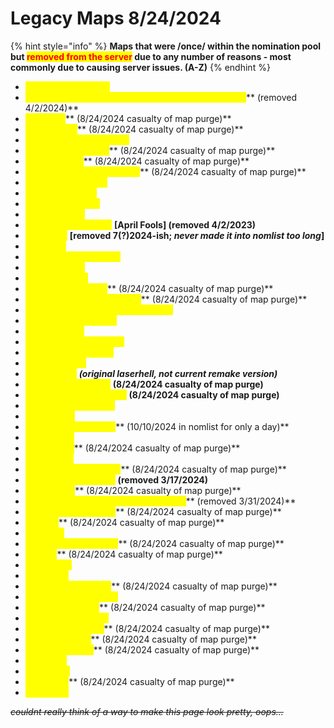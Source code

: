 # Legacy Maps 8/24/2024

{% hint style="info" %}
**Maps that were /once/ within the nomination pool but **<mark style="color:red;">**removed from the server**</mark>** due to any number of reasons - most commonly due to causing server issues. (A-Z)**
{% endhint %}

* <mark style="color:yellow;">**ze\_aperturescience**</mark>
* <mark style="color:yellow;">**ze\_among\_us\_green\_screen\_car\_crash \[April Fools]**</mark>** (removed 4/2/2024)**
* <mark style="color:yellow;">**ze\_aooka**</mark>** (8/24/2024 casualty of map purge)**
* <mark style="color:yellow;">**ze\_aot\_trost**</mark>** (8/24/2024 casualty of map purge)**
* <mark style="color:yellow;">**ze\_attackontitan\_troster**</mark>
* <mark style="color:yellow;">**ze\_atix\_apocalypse**</mark>** (8/24/2024 casualty of map purge)**
* <mark style="color:yellow;">**ze\_atix\_panic**</mark>** (8/24/2024 casualty of map purge)**
* <mark style="color:yellow;">**ze\_bowser\_in\_the\_fire\_sea**</mark>** (8/24/2024 casualty of map purge)**
* <mark style="color:yellow;">**ze\_biohazard2\_rpd**</mark>
* <mark style="color:yellow;">**ze\_black\_lagoon**</mark>
* <mark style="color:yellow;">**ze\_blindingforest**</mark>
* <mark style="color:yellow;">**ze\_challenger**</mark>
* <mark style="color:yellow;">**ze\_christ\_is\_coming**</mark> **\[April Fools] (removed 4/2/2023)**
* <mark style="color:yellow;">**ze\_contra**</mark> **\[removed 7(?)2024-ish; **_**never made it into nomlist too long**_**]**
* <mark style="color:yellow;">**ze\_cruise**</mark>
* <mark style="color:yellow;">**ze\_death\_star\_escape**</mark>
* <mark style="color:yellow;">**ze\_expedition**</mark>
* <mark style="color:yellow;">**ze\_experiment**</mark>
* <mark style="color:yellow;">**ze\_fxii\_westersand**</mark>** (8/24/2024 casualty of map purge)**
* <mark style="color:yellow;">**ze\_ffxiv\_wanderers\_palace**</mark>** (8/24/2024 casualty of map purge)**
* <mark style="color:yellow;">**ze\_honkai\_impact\_cyberpunk\_city**</mark>
* <mark style="color:yellow;">**ze\_infected\_tramway**</mark>
* <mark style="color:yellow;">**ze\_jungle\_lab**</mark>
* <mark style="color:yellow;">**ze\_jurassic\_park\_story**</mark>
* <mark style="color:yellow;">**ze\_kebab\_immigrant**</mark>
* <mark style="color:yellow;">**ze\_laboratoire**</mark>
* <mark style="color:yellow;">**ze\_laserhell**</mark> _**(original laserhell, not current remake version)**_
* <mark style="color:yellow;">**ze\_lotr\_helms\_deep**</mark> **(8/24/2024 casualty of map purge)**
* <mark style="color:yellow;">**ze\_lotr\_mines\_of\_moria**</mark> **(8/24/2024 casualty of map purge)**
* <mark style="color:yellow;">**ze\_lotr\_mount\_doom**</mark>
* <mark style="color:yellow;">**ze\_m0w0m**</mark>
* <mark style="color:yellow;">**ze\_mountain\_escape**</mark>** (10/10/2024 in nomlist for only a day)**
* <mark style="color:yellow;">**ze\_nomada**</mark>
* <mark style="color:yellow;">**ze\_obj\_filth**</mark>** (8/24/2024 casualty of map purge)**
* <mark style="color:yellow;">**ze\_onahole**</mark>
* <mark style="color:yellow;">**ze\_oot\_shadowtemple**</mark>** (8/24/2024 casualty of map purge)**
* <mark style="color:yellow;">**ze\_parkour\_paradise**</mark> **(removed 3/17/2024)**
* <mark style="color:yellow;">**ze\_persona**</mark>** (8/24/2024 casualty of map purge)**
* <mark style="color:yellow;">**ze\_peter\_griffin\_burger\_emporium\_v1**</mark>** (removed 3/31/2024)**
* <mark style="color:yellow;">**ze\_predator\_ultimate**</mark>** (8/24/2024 casualty of map purge)**
* <mark style="color:yellow;">**ze\_raiin**</mark>** (8/24/2024 casualty of map purge)**
* <mark style="color:yellow;">**ze\_realm**</mark>
* <mark style="color:yellow;">**ze\_rooftop\_runaway2**</mark>** (8/24/2024 casualty of map purge)**
* <mark style="color:yellow;">**ze\_saw**</mark>** (8/24/2024 casualty of map purge)**
* <mark style="color:yellow;">**ze\_shoplift**</mark>
* <mark style="color:yellow;">**ze\_skyrim**</mark>
* <mark style="color:yellow;">**ze\_sorrento\_escape**</mark>** (8/24/2024 casualty of map purge)**
* <mark style="color:yellow;">**ze\_sorrento\_resonate**</mark>
* <mark style="color:yellow;">**ze\_space\_station**</mark>** (8/24/2024 casualty of map purge)**
* <mark style="color:yellow;">**ze\_super\_mario\_64**</mark>
* <mark style="color:yellow;">**ze\_swamp\_facility**</mark>** (8/24/2024 casualty of map purge)**
* <mark style="color:yellow;">**ze\_tesv\_skyrim**</mark>** (8/24/2024 casualty of map purge)**
* <mark style="color:yellow;">**ze\_timesplitters**</mark>** (8/24/2024 casualty of map purge)**
* <mark style="color:yellow;">**ze\_titanic**</mark>
* <mark style="color:yellow;">**ze\_3valley**</mark>
* <mark style="color:yellow;">**ze\_warlab**</mark>** (8/24/2024 casualty of map purge)**
* <mark style="color:yellow;">**ze\_wuhan**</mark>

~~_couldnt really think of a way to make this page look pretty, oops..._~~
